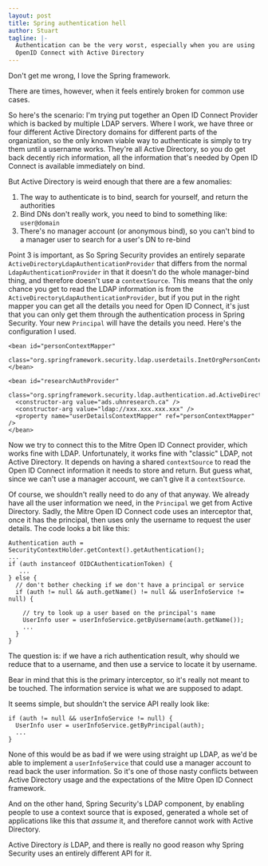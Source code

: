 ```yaml
---
layout: post
title: Spring authentication hell
author: Stuart
tagline: |-
  Authentication can be the very worst, especially when you are using
  OpenID Connect with Active Directory
---
```


Don't get me wrong, I love the Spring framework.

There are times, however, when it feels entirely broken for common use cases.  

So here's the scenario: I'm trying put together an Open ID Connect Provider which is backed by multiple LDAP servers. Where I work, we have three or four different Active Directory domains for different parts of the organization, so the only known viable way to authenticate is simply to try them until a username works. They're all Active Directory, so you do get back decently rich information, all the information that's needed by Open ID Connect is available immediately on bind.

But Active Directory is weird enough that there are a few anomalies:

 1. The way to authenticate is to bind, search for yourself, and return the authorities
 2. Bind DNs don't really work, you need to bind to something like: `user@domain`
 3. There's no manager account (or anonymous bind), so you can't bind to a manager user to search for a user's DN to re-bind

Point 3 is important, as So Spring Security provides an entirely separate `ActiveDirectoryLdapAuthenticationProvider` that differs from the normal `LdapAuthenticationProvider` in that it doesn't do the whole manager-bind thing, and therefore doesn't use a `contextSource`. This means that the only chance you get to read the LDAP information is from the `ActiveDirectoryLdapAuthenticationProvider`, but if you put in the right mapper you can get all the details you need for Open ID Connect, it's just that you can only get them through the authentication process in Spring Security. Your new `Principal` will have the details you need. Here's the configuration I used.

    <bean id="personContextMapper"
          class="org.springframework.security.ldap.userdetails.InetOrgPersonContextMapper"></bean>

    <bean id="researchAuthProvider"
          class="org.springframework.security.ldap.authentication.ad.ActiveDirectoryLdapAuthenticationProvider">
      <constructor-arg value="ads.uhnresearch.ca" />
      <constructor-arg value="ldap://xxx.xxx.xxx.xxx" />
      <property name="userDetailsContextMapper" ref="personContextMapper" />
    </bean>


Now we try to connect this to the Mitre Open ID Connect provider, which works fine with LDAP. Unfortunately, it works fine with "classic" LDAP, not Active Directory. It depends on having a shared `contextSource` to read the Open ID Connect information it needs to store and return. But guess what, since we can't use a manager account, we can't give it a `contextSource`.

Of course, we shouldn't really need to do any of that anyway. We already have all the user information we need, in the `Principal` we get from Active Directory. Sadly, the Mitre Open ID Connect code uses an interceptor that, once it has the principal, then uses only the username to request the user details. The code looks a bit like this:

    Authentication auth = SecurityContextHolder.getContext().getAuthentication();
    ...
    if (auth instanceof OIDCAuthenticationToken) {
       ...
    } else {
      // don't bother checking if we don't have a principal or service
      if (auth != null && auth.getName() != null && userInfoService != null) {

        // try to look up a user based on the principal's name
        UserInfo user = userInfoService.getByUsername(auth.getName());
        ...
      }
    }

The question is: if we have a rich authentication result, why should we reduce that to a username, and then use a service to locate it by username.

Bear in mind that this is the primary interceptor, so it's really not meant to be touched. The information service is what we are supposed to adapt.

It seems simple, but shouldn't the service API really look like:

    if (auth != null && userInfoService != null) {
      UserInfo user = userInfoService.getByPrincipal(auth);
      ...
    }

None of this would be as bad if we were using straight up LDAP, as we'd be able to implement a `userInfoService` that could use a manager account to read back the user information. So it's one of those nasty conflicts between Active Directory usage and the expectations of the Mitre Open ID Connect framework.

And on the other hand, Spring Security's LDAP component, by enabling people to use a context source that is exposed, generated a whole set of applications like this that *assume* it, and therefore cannot work with Active Directory.

Active Directory *is* LDAP, and there is really no good reason why Spring Security uses an entirely different API for it.
